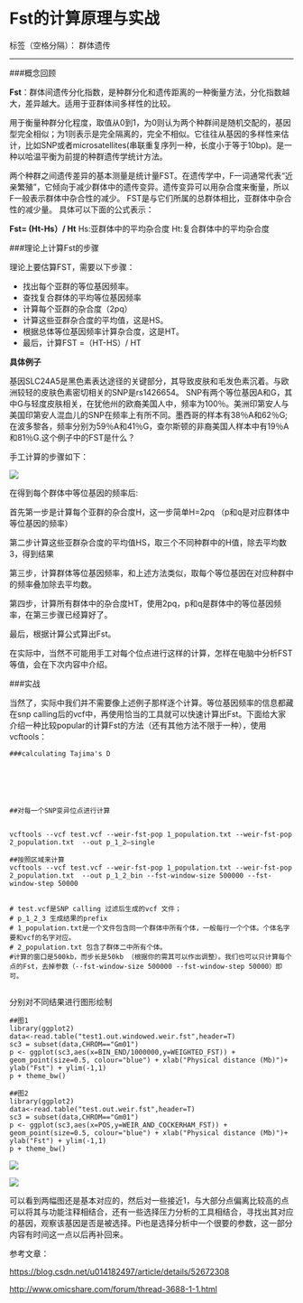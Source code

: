 # Fst的计算原理与实战

标签（空格分隔）： 群体遗传

---

###概念回顾

**Fst**：群体间遗传分化指数，是种群分化和遗传距离的一种衡量方法，分化指数越大，差异越大。适用于亚群体间多样性的比较。


用于衡量种群分化程度，取值从0到1，为0则认为两个种群间是随机交配的，基因型完全相似；为1则表示是完全隔离的，完全不相似。它往往从基因的多样性来估计，比如SNP或者microsatellites(串联重复序列一种，长度小于等于10bp)。是一种以哈温平衡为前提的种群遗传学统计方法。

两个种群之间遗传差异的基本测量是统计量FST。在遗传学中，F一词通常代表“近亲繁殖”，它倾向于减少群体中的遗传变异。遗传变异可以用杂合度来衡量，所以F一般表示群体中杂合性的减少。 FST是与它们所属的总群体相比，亚群体中杂合性的减少量。
具体可以下面的公式表示：

**Fst= (Ht-Hs）/ Ht**
Hs:亚群体中的平均杂合度
Ht:复合群体中的平均杂合度

###理论上计算Fst的步骤

理论上要估算FST，需要以下步骤：


 - 找出每个亚群的等位基因频率。
 - 查找复合群体的平均等位基因频率
 - 计算每个亚群的杂合度（2pq）
 - 计算这些亚群杂合度的平均值，这是HS。
 - 根据总体等位基因频率计算杂合度，这是HT。
 - 最后，计算FST =（HT-HS）/ HT



**具体例子**

基因SLC24A5是黑色素表达途径的关键部分，其导致皮肤和毛发色素沉着。与欧洲较轻的皮肤色素密切相关的SNP是rs1426654。 SNP有两个等位基因A和G，其中G与轻度皮肤相关，在犹他州的欧裔美国人中，频率为100％。美洲印第安人与美国印第安人混血儿的SNP在频率上有所不同。墨西哥的样本有38％A和62％G;在波多黎各，频率分别为59％A和41％G，查尔斯顿的非裔美国人样本中有19％A和81％G.这个例子中的FST是什么？

手工计算的步骤如下：

![][1]

在得到每个群体中等位基因的频率后:

首先第一步是计算每个亚群的杂合度H，这一步简单H=2*p*q （p和q是对应群体中等位基因的频率）

第二步计算这些亚群杂合度的平均值HS，取三个不同种群中的H值，除去平均数3，得到结果

第三步，计算群体等位基因频率，和上述方法类似，取每个等位基因在对应种群中的频率叠加除去平均数。

第四步，计算所有群体中的杂合度HT，使用2pq，p和q是群体中的等位基因频率，在第三步骤已经算好了。

最后，根据计算公式算出Fst。


在实际中，当然不可能用手工对每个位点进行这样的计算，怎样在电脑中分析FST等值，会在下次内容中介绍。


###实战


当然了，实际中我们并不需要像上述例子那样逐个计算。等位基因频率的信息都藏在snp calling后的vcf中，再使用恰当的工具就可以快速计算出Fst。下面给大家介绍一种比较popular的计算Fst的方法（还有其他方法不限于一种），使用vcftools：

```
###calculating Tajima's D






##对每一个SNP变异位点进行计算


vcftools --vcf test.vcf --weir-fst-pop 1_population.txt --weir-fst-pop 2_population.txt  --out p_1_2—single

##按照区域来计算
vcftools --vcf test.vcf --weir-fst-pop 1_population.txt --weir-fst-pop 2_population.txt  --out p_1_2_bin --fst-window-size 500000 --fst-window-step 50000


# test.vcf是SNP calling 过滤后生成的vcf 文件；
# p_1_2_3 生成结果的prefix
# 1_population.txt是一个文件包含同一个群体中所有个体，一般每行一个个体。个体名字要和vcf的名字对应。
# 2_population.txt 包含了群体二中所有个体。
#计算的窗口是500kb，而步长是50kb （根据你的需其可以作出调整）。我们也可以只计算每个点的Fst，去掉参数（--fst-window-size 500000 --fst-window-step 50000）即可。
    
```
分别对不同结果进行图形绘制

```
##图1
library(ggplot2)
data<-read.table("test1.out.windowed.weir.fst",header=T)
sc3 = subset(data,CHROM=="Gm01")
p <- ggplot(sc3,aes(x=BIN_END/1000000,y=WEIGHTED_FST)) + geom_point(size=0.5, colour="blue") + xlab("Physical distance (Mb)")+ ylab("Fst") + ylim(-1,1)
p + theme_bw()

##图2
library(ggplot2)
data<-read.table("test.out.weir.fst",header=T)
sc3 = subset(data,CHROM=="Gm01")
p <- ggplot(sc3,aes(x=POS,y=WEIR_AND_COCKERHAM_FST)) + geom_point(size=0.5, colour="blue") + xlab("Physical distance (Mb)")+ ylab("Fst") + ylim(-1,1)
p + theme_bw()
```

![][2]


![][3]



可以看到两幅图还是基本对应的，然后对一些接近1，与大部分点偏离比较高的点可以将其与功能注释相结合，还有一些选择压力分析的工具相结合，寻找出其对应的基因，观察该基因是否是被选择。Pi也是选择分析中一个很要的参数，这一部分内容有时间这一点以后再补回来。


参考文章：

https://blog.csdn.net/u014182497/article/details/52672308 

http://www.omicshare.com/forum/thread-3688-1-1.html


  [1]: http://johnhawks.net/graphics/fst_example_2010.png
  [2]: http://static.zybuluo.com/lakesea/f5sms03fsoxocuqg9i70ixv3/Rplot.png
  [3]: http://static.zybuluo.com/lakesea/imk7dcnp5i8msj3e5wvoiz17/Rplot01.png
